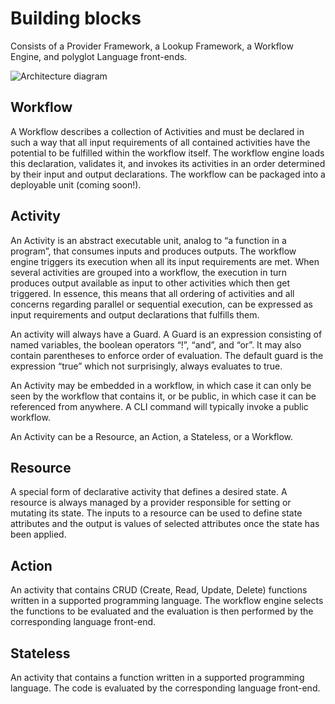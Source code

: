 # Building blocks

Consists of a Provider Framework, a Lookup Framework, a Workflow Engine, and polyglot Language front-ends.

![Architecture diagram](./media/buildingblocks.png)

## Workflow
A Workflow describes a collection of Activities and must be declared in such a way that all input requirements of all contained activities have the potential to be fulfilled within the workflow itself.
The workflow engine loads this declaration, validates it, and invokes its activities in an order determined by their input and output declarations. The workflow can be packaged into a deployable unit (coming soon!).

## Activity
An Activity is an abstract executable unit, analog to “a function in a program”, that consumes inputs and produces outputs. The workflow engine triggers its execution when all its input requirements are met. When several activities are grouped into a workflow, the execution in turn produces output available as input to other activities which then get triggered. In essence, this means that all ordering of activities and all concerns regarding parallel or sequential execution, can be expressed as input requirements and output declarations that fulfills them.

An activity will always have a Guard. A Guard is an expression consisting of named variables,  the boolean operators “!”, “and”, and “or”. It may also contain parentheses to enforce order of evaluation. The default guard is the expression “true” which not surprisingly, always evaluates to true.

An Activity may be embedded in a workflow, in which case it can only be seen by the workflow that contains it, or be public, in which case it can be referenced from anywhere. A CLI command will typically invoke a public workflow.

An Activity can be a Resource, an Action, a Stateless, or a Workflow.

## Resource
A special form of declarative activity that defines a desired state. A resource is always managed by a provider responsible for setting or mutating its state. The inputs to a resource can be used to define state attributes and the output is values of selected attributes once the state has been applied.

## Action
An activity that contains CRUD (Create, Read, Update, Delete) functions written in a supported programming language. The workflow engine selects the functions to be evaluated and the evaluation is then performed by the corresponding language front-end.

## Stateless
An activity that contains a function written in a supported programming language. The code is evaluated by the corresponding language front-end.
